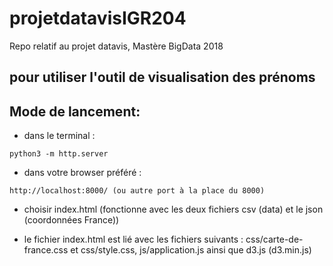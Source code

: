 # projetdatavisIGR204
Repo relatif au projet datavis, Mastère BigData 2018

## pour utiliser l'outil de visualisation des prénoms
## Mode de lancement:

* dans le terminal :
```
python3 -m http.server
```
* dans votre browser préféré :
```
http://localhost:8000/ (ou autre port à la place du 8000)
```

* choisir index.html (fonctionne avec les deux fichiers csv (data) et le json (coordonnées France))

* le fichier index.html est lié avec les fichiers suivants : css/carte-de-france.css et css/style.css, js/application.js ainsi que d3.js (d3.min.js)
